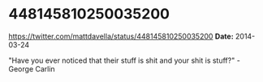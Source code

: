 # 448145810250035200
https://twitter.com/mattdavella/status/448145810250035200
**Date:** 2014-03-24

"Have you ever noticed that their stuff is shit and your shit is stuff?" - George Carlin
